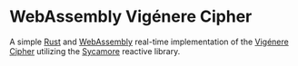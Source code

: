 # WebAssembly Vigénere Cipher

A simple [Rust] and [WebAssembly] real-time implementation of the [Vigénere Cipher] utilizing the [Sycamore] reactive library.

[WebAssembly]:https://webassembly.org/
[Sycamore]:https://sycamore-rs.netlify.app/
[Rust]:https://www.rust-lang.org
[Vigénere Cipher]:https://en.wikipedia.org/wiki/Vigen%C3%A8re_cipher

